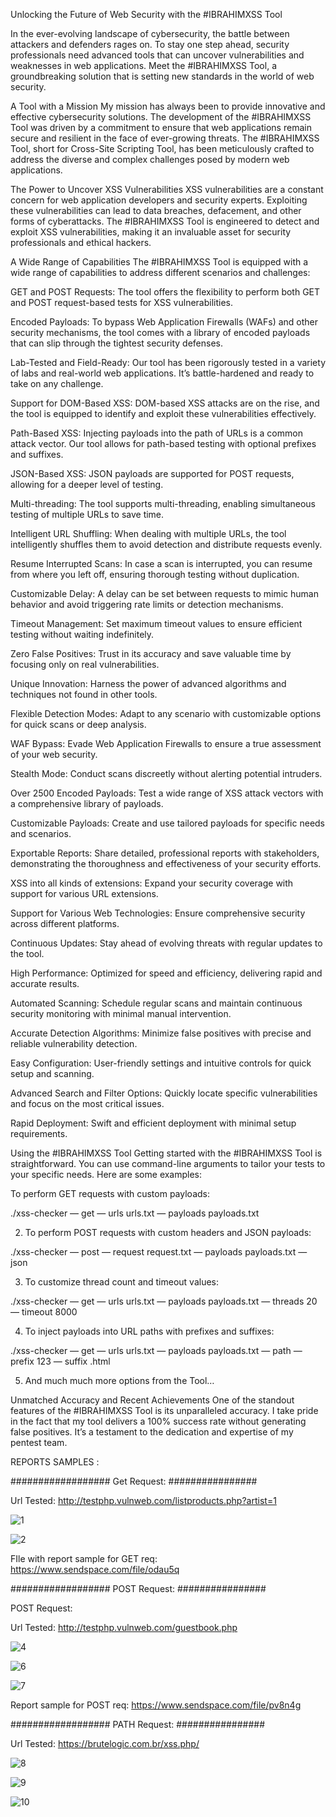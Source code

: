 Unlocking the Future of Web Security with the #IBRAHIMXSS Tool

In the ever-evolving landscape of cybersecurity, the battle between attackers and defenders rages on. To stay one step ahead, security professionals need advanced tools that can uncover vulnerabilities and weaknesses in web applications. Meet the #IBRAHIMXSS Tool, a groundbreaking solution that is setting new standards in the world of web security.


A Tool with a Mission
My mission has always been to provide innovative and effective cybersecurity solutions. The development of the #IBRAHIMXSS Tool was driven by a commitment to ensure that web applications remain secure and resilient in the face of ever-growing threats. The #IBRAHIMXSS Tool, short for Cross-Site Scripting Tool, has been meticulously crafted to address the diverse and complex challenges posed by modern web applications.


The Power to Uncover XSS Vulnerabilities
XSS vulnerabilities are a constant concern for web application developers and security experts. Exploiting these vulnerabilities can lead to data breaches, defacement, and other forms of cyberattacks. The #IBRAHIMXSS Tool is engineered to detect and exploit XSS vulnerabilities, making it an invaluable asset for security professionals and ethical hackers.


A Wide Range of Capabilities
The #IBRAHIMXSS Tool is equipped with a wide range of capabilities to address different scenarios and challenges:

GET and POST Requests: The tool offers the flexibility to perform both GET and POST request-based tests for XSS vulnerabilities.

Encoded Payloads: To bypass Web Application Firewalls (WAFs) and other security mechanisms, the tool comes with a library of encoded payloads that can slip through the tightest security defenses.

Lab-Tested and Field-Ready: Our tool has been rigorously tested in a variety of labs and real-world web applications. It’s battle-hardened and ready to take on any challenge.

Support for DOM-Based XSS: DOM-based XSS attacks are on the rise, and the tool is equipped to identify and exploit these vulnerabilities effectively.


Path-Based XSS: Injecting payloads into the path of URLs is a common attack vector. Our tool allows for path-based testing with optional prefixes and suffixes.

JSON-Based XSS: JSON payloads are supported for POST requests, allowing for a deeper level of testing.

Multi-threading: The tool supports multi-threading, enabling simultaneous testing of multiple URLs to save time.

Intelligent URL Shuffling: When dealing with multiple URLs, the tool intelligently shuffles them to avoid detection and distribute requests evenly.

Resume Interrupted Scans: In case a scan is interrupted, you can resume from where you left off, ensuring thorough testing without duplication.

Customizable Delay: A delay can be set between requests to mimic human behavior and avoid triggering rate limits or detection mechanisms.

Timeout Management: Set maximum timeout values to ensure efficient testing without waiting indefinitely.

Zero False Positives: Trust in its accuracy and save valuable time by focusing only on real vulnerabilities.

Unique Innovation: Harness the power of advanced algorithms and techniques not found in other tools.

Flexible Detection Modes: Adapt to any scenario with customizable options for quick scans or deep analysis.

WAF Bypass: Evade Web Application Firewalls to ensure a true assessment of your web security.

Stealth Mode: Conduct scans discreetly without alerting potential intruders.

Over 2500 Encoded Payloads: Test a wide range of XSS attack vectors with a comprehensive library of payloads.

Customizable Payloads: Create and use tailored payloads for specific needs and scenarios.

Exportable Reports: Share detailed, professional reports with stakeholders, demonstrating the thoroughness and effectiveness of your security efforts.

XSS into all kinds of extensions: Expand your security coverage with support for various URL extensions.

Support for Various Web Technologies: Ensure comprehensive security across different platforms.

Continuous Updates: Stay ahead of evolving threats with regular updates to the tool.

High Performance: Optimized for speed and efficiency, delivering rapid and accurate results.

Automated Scanning: Schedule regular scans and maintain continuous security monitoring with minimal manual intervention.

Accurate Detection Algorithms: Minimize false positives with precise and reliable vulnerability detection.

Easy Configuration: User-friendly settings and intuitive controls for quick setup and scanning.

Advanced Search and Filter Options: Quickly locate specific vulnerabilities and focus on the most critical issues.

Rapid Deployment: Swift and efficient deployment with minimal setup requirements.



Using the #IBRAHIMXSS Tool
Getting started with the #IBRAHIMXSS Tool is straightforward. You can use command-line arguments to tailor your tests to your specific needs. Here are some examples:

To perform GET requests with custom payloads:

./xss-checker — get — urls urls.txt — payloads payloads.txt



2. To perform POST requests with custom headers and JSON payloads:


./xss-checker — post — request request.txt — payloads payloads.txt — json



3. To customize thread count and timeout values:


./xss-checker — get — urls urls.txt — payloads payloads.txt — threads 20 — timeout 8000



4. To inject payloads into URL paths with prefixes and suffixes:


./xss-checker — get — urls urls.txt — payloads payloads.txt — path — prefix 123 — suffix .html



5. And much much more options from the Tool…



Unmatched Accuracy and Recent Achievements
One of the standout features of the #IBRAHIMXSS Tool is its unparalleled accuracy. I take pride in the fact that my tool delivers a 100% success rate without generating false positives. It’s a testament to the dedication and expertise of my pentest team.



REPORTS SAMPLES :


################## Get Request: ################

Url Tested: http://testphp.vulnweb.com/listproducts.php?artist=1


![1](https://github.com/ibrahimxss/ibrahimxss/assets/173381793/afcef8a5-dd60-492c-a3e8-0fa28a7aafeb)


![2](https://github.com/ibrahimxss/ibrahimxss/assets/173381793/05f2c173-08e0-4191-86a6-f046e1639da6)



FIle with report sample for GET req: https://www.sendspace.com/file/odau5q



################## POST Request: ################


POST Request:


Url Tested: http://testphp.vulnweb.com/guestbook.php


![4](https://github.com/ibrahimxss/ibrahimxss/assets/173381793/2adbcd84-16dc-43a0-8e3e-fb7e0362c526)



![6](https://github.com/ibrahimxss/ibrahimxss/assets/173381793/374c0769-f827-4e28-880f-4db215bffc7d)


![7](https://github.com/ibrahimxss/ibrahimxss/assets/173381793/590464e2-9493-4d7f-8a54-4de7e2cbfc47)



Report sample for POST req: https://www.sendspace.com/file/pv8n4g





################## PATH Request: ################



Url Tested: https://brutelogic.com.br/xss.php/




![8](https://github.com/ibrahimxss/ibrahimxss/assets/173381793/409ba7ac-6ca4-4ac8-b2b6-8619da19c61c)



![9](https://github.com/ibrahimxss/ibrahimxss/assets/173381793/8cd047f5-9cb2-41b2-b895-22e0b599c5ed)


![10](https://github.com/ibrahimxss/ibrahimxss/assets/173381793/28dd348c-bfec-42ce-9f45-c4a7f39e0b77)




